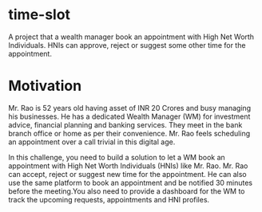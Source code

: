 # time-slot
A project that a wealth manager book an appointment with High Net Worth Individuals. HNIs can approve, reject or suggest some other time for the appointment.

# Motivation
Mr. Rao is 52 years old having asset of INR 20 Crores and busy managing his businesses. He has a dedicated Wealth Manager (WM) for investment advice, financial planning and banking services. They meet in the bank branch office or home as per their convenience. Mr. Rao feels scheduling an appointment over a call trivial in this digital age.

In this challenge, you need to build a solution to let a WM book an appointment with High Net Worth Individuals (HNIs)  like Mr. Rao. Mr. Rao can accept, reject  or suggest new time for the appointment. He can also use the same platform to book an appointment and be notified 30 minutes before the meeting.You also need to provide a dashboard for the WM to track the upcoming requests, appointments and HNI profiles. 

